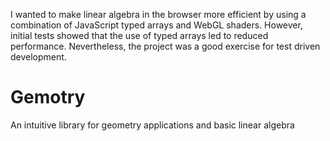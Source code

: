 I wanted to make linear algebra in the browser more efficient by using a combination of JavaScript typed arrays and WebGL shaders. However, initial tests showed that the use of typed arrays led to reduced performance. Nevertheless, the project was a good exercise for test driven development.

# Gemotry
An intuitive library for geometry applications and basic linear algebra 
